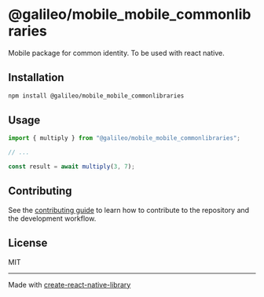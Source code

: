 # @galileo/mobile_mobile_commonlibraries
Mobile package for common identity. To be used with react native.
## Installation

```sh
npm install @galileo/mobile_mobile_commonlibraries
```

## Usage

```js
import { multiply } from "@galileo/mobile_mobile_commonlibraries";

// ...

const result = await multiply(3, 7);
```

## Contributing

See the [contributing guide](CONTRIBUTING.md) to learn how to contribute to the repository and the development workflow.

## License

MIT

---

Made with [create-react-native-library](https://github.com/callstack/react-native-builder-bob)
